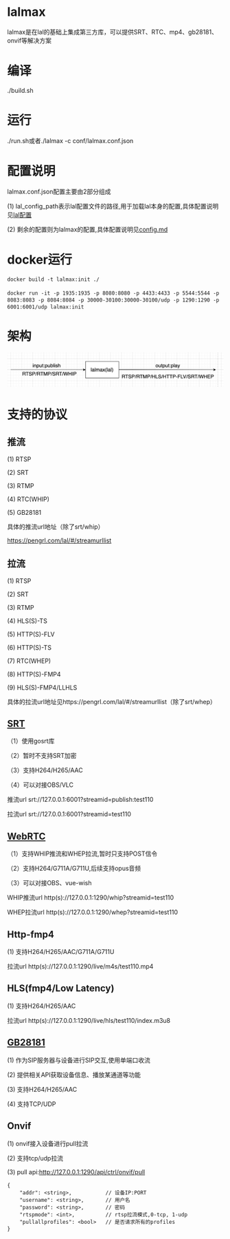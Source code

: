 # lalmax
lalmax是在lal的基础上集成第三方库，可以提供SRT、RTC、mp4、gb28181、onvif等解决方案

# 编译
./build.sh

# 运行
./run.sh或者./lalmax -c conf/lalmax.conf.json

# 配置说明
lalmax.conf.json配置主要由2部分组成

(1) lal_config_path表示lal配置文件的路径,用于加载lal本身的配置,具体配置说明见[lal配置](https://pengrl.com/lal/#/ConfigBrief)

(2) 剩余的配置则为lalmax的配置,具体配置说明见[config.md](./document/config.md)


# docker运行
```
docker build -t lalmax:init ./

docker run -it -p 1935:1935 -p 8080:8080 -p 4433:4433 -p 5544:5544 -p 8083:8083 -p 8084:8084 -p 30000-30100:30000-30100/udp -p 1290:1290 -p 6001:6001/udp lalmax:init

```

# 架构

![图片](image/init.png)

# 支持的协议
## 推流
(1) RTSP 

(2) SRT

(3) RTMP

(4) RTC(WHIP)

(5) GB28181

具体的推流url地址（除了srt/whip）

https://pengrl.com/lal/#/streamurllist

## 拉流
(1) RTSP

(2) SRT

(3) RTMP

(4) HLS(S)-TS

(5) HTTP(S)-FLV

(6) HTTP(S)-TS

(7) RTC(WHEP)

(8) HTTP(S)-FMP4

(9) HLS(S)-FMP4/LLHLS


具体的拉流url地址见https://pengrl.com/lal/#/streamurllist（除了srt/whep）

## [SRT](./document/srt.md)
（1）使用gosrt库

（2）暂时不支持SRT加密

（3）支持H264/H265/AAC

（4）可以对接OBS/VLC

推流url
srt://127.0.0.1:6001?streamid=publish:test110

拉流url
srt://127.0.0.1:6001?streamid=test110

## [WebRTC](./document/rtc.md)
（1）支持WHIP推流和WHEP拉流,暂时只支持POST信令

（2）支持H264/G711A/G711U,后续支持opus音频

（3）可以对接OBS、vue-wish

WHIP推流url
http(s)://127.0.0.1:1290/whip?streamid=test110

WHEP拉流url
http(s)://127.0.0.1:1290/whep?streamid=test110

## Http-fmp4
(1) 支持H264/H265/AAC/G711A/G711U

拉流url
http(s)://127.0.0.1:1290/live/m4s/test110.mp4

## HLS(fmp4/Low Latency)
(1) 支持H264/H265/AAC

拉流url
http(s)://127.0.0.1:1290/live/hls/test110/index.m3u8

## [GB28181](./document/gb28181.md)
(1) 作为SIP服务器与设备进行SIP交互,使用单端口收流

(2) 提供相关API获取设备信息、播放某通道等功能

(3) 支持H264/H265/AAC

(4) 支持TCP/UDP

## Onvif
(1) onvif接入设备进行pull拉流

(2) 支持tcp/udp拉流

(3) pull api:http://127.0.0.1:1290/api/ctrl/onvif/pull
```
{
    "addr": <string>,           // 设备IP:PORT
    "username": <string>,       // 用户名
    "password": <string>,       // 密码
    "rtspmode": <int>,          // rtsp拉流模式,0-tcp, 1-udp
    "pullallprofiles": <bool>   // 是否请求所有的profiles
}
```





